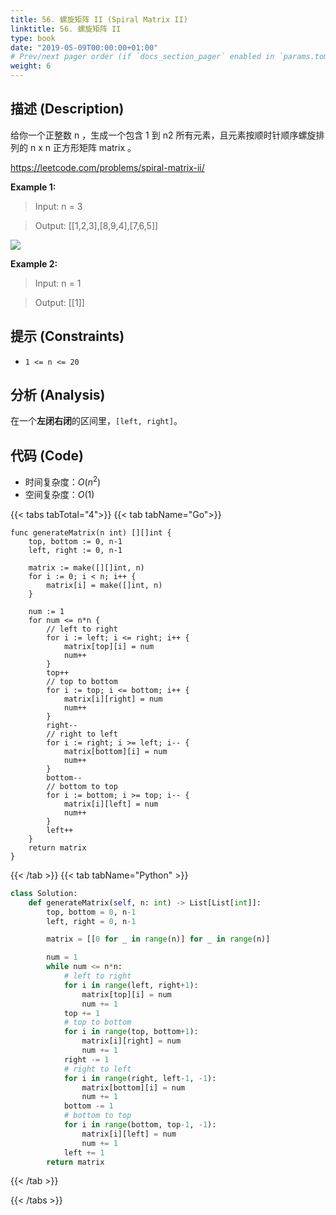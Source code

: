 ```yaml
---
title: 56. 螺旋矩阵 II (Spiral Matrix II)
linktitle: 56. 螺旋矩阵 II
type: book
date: "2019-05-09T00:00:00+01:00"
# Prev/next pager order (if `docs_section_pager` enabled in `params.toml`)
weight: 6
---
```


## 描述 (Description)

给你一个正整数 n ，生成一个包含 1 到 n2 所有元素，且元素按顺时针顺序螺旋排列的 n x n 正方形矩阵 matrix 。

https://leetcode.com/problems/spiral-matrix-ii/

**Example 1:**

> Input: n = 3

> Output: [[1,2,3],[8,9,4],[7,6,5]]

![](/docs/leetcode/spiraln3.jpeg)

**Example 2:**

> Input: n = 1

> Output: [[1]]

## 提示 (Constraints)

- `1 <= n <= 20`

## 分析 (Analysis)

在一个**左闭右闭**的区间里，`[left, right]`。

## 代码 (Code)

- 时间复杂度：$O(n^2)$
- 空间复杂度：$O(1)$

{{< tabs tabTotal="4">}}
{{< tab tabName="Go">}}

```golang
func generateMatrix(n int) [][]int {
    top, bottom := 0, n-1
    left, right := 0, n-1

    matrix := make([][]int, n)
    for i := 0; i < n; i++ {
        matrix[i] = make([]int, n)
    }

    num := 1
    for num <= n*n {
        // left to right
        for i := left; i <= right; i++ {
            matrix[top][i] = num
            num++
        }
        top++
        // top to bottom
        for i := top; i <= bottom; i++ {
            matrix[i][right] = num
            num++
        }
        right--
        // right to left
        for i := right; i >= left; i-- {
            matrix[bottom][i] = num
            num++
        }
        bottom--
        // bottom to top
        for i := bottom; i >= top; i-- {
            matrix[i][left] = num
            num++
        }
        left++
    }
    return matrix
}
```

{{< /tab >}}
{{< tab tabName="Python" >}}

```python
class Solution:
    def generateMatrix(self, n: int) -> List[List[int]]:
        top, bottom = 0, n-1
        left, right = 0, n-1

        matrix = [[0 for _ in range(n)] for _ in range(n)]

        num = 1
        while num <= n*n:
            # left to right
            for i in range(left, right+1):
                matrix[top][i] = num
                num += 1
            top += 1
            # top to bottom
            for i in range(top, bottom+1):
                matrix[i][right] = num
                num += 1
            right -= 1
            # right to left
            for i in range(right, left-1, -1):
                matrix[bottom][i] = num
                num += 1
            bottom -= 1
            # bottom to top
            for i in range(bottom, top-1, -1):
                matrix[i][left] = num
                num += 1
            left += 1
        return matrix
```

{{< /tab >}}

{{< /tabs >}}
